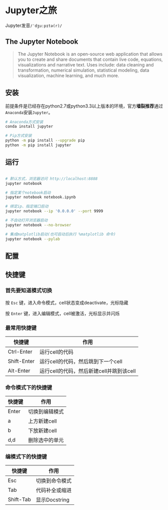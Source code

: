# Jupyter之旅

Jupyter发音`/ˈdʒuːpɪtə(r)/`

## The Jupyter Notebook

> The Jupyter Notebook is an open-source web application that allows you to create and share documents that contain live code, equations, visualizations and narrative text. Uses include: data cleaning and transformation, numerical simulation, statistical modeling, data visualization, machine learning, and much more.

## 安装

前提条件是已经存在python2.7或python3.3以上版本的环境，官方**墙裂推荐**通过`Anaconda`安装`Jupyter`。

```bash
# Anaconda方式安装
conda install jupyter

# Pip方式安装
python -m pip install --upgrade pip
python -m pip install jupyter
```

## 运行

```bash

# 默认方式，浏览器访问 http://localhost:8888
jupyter notebook

# 指定某个notebook启动
jupyter notebook notebook.ipynb

# 绑定ip、指定端口启动
jupyter notebook --ip '0.0.0.0' --port 9999

# 不自动打开浏览器启动
jupyter notebook --no-browser

# 集成matplotlib启动(也可启动后执行 %matplotlib 命令)
jupyter notebook --pylab

```

## 配置


## 快捷键

### 首先要知道模式切换

按 `Esc` 键，进入命令模式，cell状态变成deactivate，光标隐藏

按 `Enter` 键，进入编辑模式，cell被激活，光标显示并闪烁

### 最常用快捷键

快捷键 | 作用
---|---
Ctrl-Enter | 运行cell的代码
Shift-Enter | 运行cell的代码，然后跳到下一个cell
Alt-Enter | 运行cell的代码，然后新建cell并跳到该cell

### 命令模式下的快捷键

快捷键 | 作用
---|---
Enter | 切换到编辑模式
a |  上方新建cell
b | 下放新建cell
d,d | 删除选中的单元

### 编模式下的快捷键


快捷键 | 作用
---|---
Esc | 切换到命令模式
Tab | 代码补全或缩进
Shift-Tab | 显示Docstring

